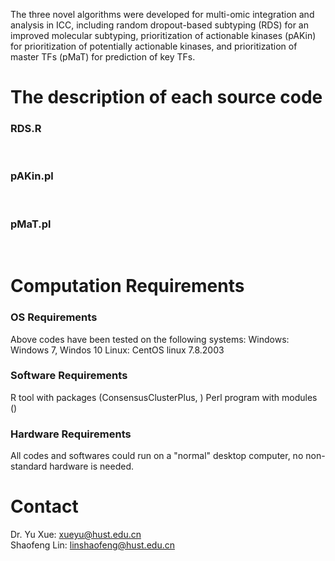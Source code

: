 The three novel algorithms were developed for multi-omic integration and analysis in ICC, including random dropout-based subtyping (RDS) for an improved molecular subtyping, prioritization of actionable kinases (pAKin) for prioritization of potentially actionable kinases, and prioritization of master TFs (pMaT) for prediction of key TFs.

# The description of each source code
### RDS.R
<br>

### pAKin.pl

<br>

### pMaT.pl

<br>

# Computation Requirements
### OS Requirements
Above codes have been tested on the following systems:
Windows: Windows 7, Windos 10
Linux: CentOS linux 7.8.2003

### Software Requirements
R tool with packages (ConsensusClusterPlus, )
Perl program with modules ()

### Hardware Requirements
All codes and softwares could run on a "normal" desktop computer, no non-standard hardware is needed.<br>

# Contact
Dr. Yu Xue: xueyu@hust.edu.cn<br>
Shaofeng Lin: linshaofeng@hust.edu.cn
